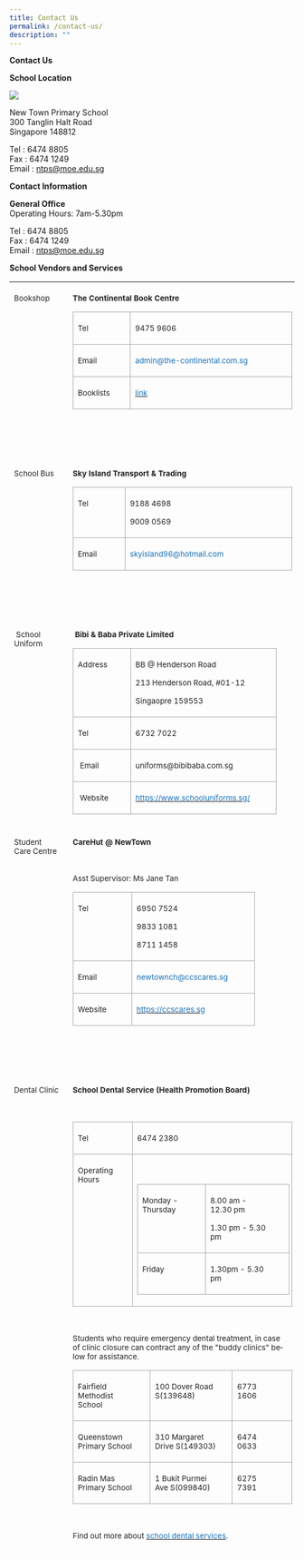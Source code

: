 ```yaml
---
title: Contact Us
permalink: /contact-us/
description: ""
---
```

**Contact Us**

**School Location**

**![](https://lh6.googleusercontent.com/QxkOg6mXiUIEMZVVZRHSPTkJCllzN_AZu7zKYgcv42e7C3MNQJTmOLxQ6XMFeCxJ_FPpM6_DjcOJ5Ttv_6fU6P9q4ChL3KK6mhDBRXqPJfGHKgElPodO1t90In8_8SWnstsF8rXHL_drFhL6rfAJw5RKsi-n1h4QagD6CPOmiMfYVoRUx2ge87rUUOGujQ)**

New Town Primary School <br>
300 Tanglin Halt Road <br>
Singapore 148812<br>

Tel : 6474 8805<br>
Fax : 6474 1249<br>
Email : ntps@moe.edu.sg<br>


**Contact Information**

**General Office**<br>
Operating Hours: 7am-5.30pm<br>

Tel : 6474 8805<br>
Fax : 6474 1249<br>
Email : ntps@moe.edu.sg<br>

**School Vendors and Services**

<table style="border-collapse:collapse;mso-table-layout-alt:fixed;border:none;
 mso-border-top-alt:#AABCFE 3.0pt;mso-border-left-alt:#EAEAEA .75pt;mso-border-bottom-alt:
 #AABCFE 3.0pt;mso-border-right-alt:#EAEAEA .75pt;mso-border-style-alt:solid;
 mso-yfti-tbllook:1536;mso-padding-alt:0in 5.4pt 0in 5.4pt;mso-border-insideh:
 cell-none;mso-border-insidev:cell-none" width="609" cellpadding="0" cellspacing="0" border="1" class="MsoNormalTable"><tbody><tr style="mso-yfti-irow:0;mso-yfti-firstrow:yes;height:93.75pt"><td style="width:90.75pt;border:none;border-bottom:solid white 1.0pt;
  mso-border-bottom-alt:solid white .75pt;padding:3.0pt 3.0pt 3.0pt 6.0pt;
  height:93.75pt" valign="top" width="121"><p style="margin-right:8.0pt;line-height:normal" class="MsoNormal"><span style="font-size:10.0pt;color:#222222" lang="EN">Bookshop</span></p></td><td style="width:366.0pt;border:none;border-bottom:solid white 1.0pt;
  mso-border-bottom-alt:solid white .75pt;padding:3.0pt 3.0pt 3.0pt 6.0pt;
  height:93.75pt" valign="top" width="488"><p style="margin-right:8.0pt;line-height:normal" class="MsoNormal"><b style="mso-bidi-font-weight:normal"><span style="font-size:10.0pt;
  color:#222222" lang="EN">The Continental Book Centre</span></b></p><table style="border-collapse:collapse;mso-table-layout-alt:fixed;border:none;
   mso-border-alt:solid #AAAAAA .75pt;mso-yfti-tbllook:1536;mso-padding-alt:
   0in 5.4pt 0in 5.4pt;mso-border-insideh:.75pt solid #AAAAAA;mso-border-insidev:
   .75pt solid #AAAAAA" width="425" cellpadding="0" cellspacing="0" border="1" class="MsoNormalTable"><tbody><tr style="mso-yfti-irow:0;mso-yfti-firstrow:yes;height:21.0pt"><td style="width:69.7pt;border:solid #AAAAAA 1.0pt;
    mso-border-alt:solid #AAAAAA .75pt;padding:3.0pt 3.0pt 3.0pt 6.0pt;
    height:21.0pt" valign="top" width="93"><p style="margin-right:16.0pt;line-height:normal" class="MsoNormal"><span style="font-size:10.0pt;color:#222222" lang="EN">Tel</span></p></td><td style="width:249.3pt;border:solid #AAAAAA 1.0pt;
    border-left:none;mso-border-left-alt:solid #AAAAAA .75pt;mso-border-alt:
    solid #AAAAAA .75pt;padding:3.0pt 3.0pt 3.0pt 6.0pt;height:21.0pt" valign="top" width="332"><p style="margin-right:16.0pt;line-height:normal" class="MsoNormal"><span style="font-size:10.0pt;color:#222222" lang="EN">9475 9606</span></p></td></tr><tr style="mso-yfti-irow:1;height:21.0pt"><td style="width:69.7pt;border:solid #AAAAAA 1.0pt;
    border-top:none;mso-border-top-alt:solid #AAAAAA .75pt;mso-border-alt:solid #AAAAAA .75pt;
    padding:3.0pt 3.0pt 3.0pt 6.0pt;height:21.0pt" valign="top" width="93"><p style="margin-right:16.0pt;line-height:normal" class="MsoNormal"><span style="font-size:10.0pt;color:#222222" lang="EN">Email</span></p></td><td style="width:249.3pt;border-top:none;border-left:
    none;border-bottom:solid #AAAAAA 1.0pt;border-right:solid #AAAAAA 1.0pt;
    mso-border-top-alt:solid #AAAAAA .75pt;mso-border-left-alt:solid #AAAAAA .75pt;
    mso-border-alt:solid #AAAAAA .75pt;padding:3.0pt 3.0pt 3.0pt 6.0pt;
    height:21.0pt" valign="top" width="332"><p style="margin-right:16.0pt;line-height:normal" class="MsoNormal"><span style="font-size:10.0pt;color:#1870B6" lang="EN">admin@the-continental.com.sg</span><span style="font-size:10.0pt;color:#222222" lang="EN"></span></p></td></tr><tr style="mso-yfti-irow:2;mso-yfti-lastrow:yes;height:21.0pt"><td style="width:69.7pt;border:solid #AAAAAA 1.0pt;
    border-top:none;mso-border-top-alt:solid #AAAAAA .75pt;mso-border-alt:solid #AAAAAA .75pt;
    padding:3.0pt 3.0pt 3.0pt 6.0pt;height:21.0pt" valign="top" width="93"><p style="margin-right:16.0pt;line-height:normal" class="MsoNormal"><span style="font-size:10.0pt;color:#222222" lang="EN">Booklists</span></p></td><td style="width:249.3pt;border-top:none;border-left:
    none;border-bottom:solid #AAAAAA 1.0pt;border-right:solid #AAAAAA 1.0pt;
    mso-border-top-alt:solid #AAAAAA .75pt;mso-border-left-alt:solid #AAAAAA .75pt;
    mso-border-alt:solid #AAAAAA .75pt;padding:3.0pt 3.0pt 3.0pt 6.0pt;
    height:21.0pt" valign="top" width="332"><p style="margin-right:16.0pt;line-height:normal" class="MsoNormal"><span lang="EN"><a href="https://drive.google.com/drive/u/1/folders/17BvECiehbFGizSvUH7SFOuM0KcHQTnVB"><span style="font-size:10.0pt;color:#1870B6;text-decoration:none;text-underline:
    none">link</span></a></span><span style="font-size:10.0pt;
    color:#222222" lang="EN"></span></p></td></tr></tbody></table><p style="margin-right:8.0pt;line-height:normal" class="MsoNormal"><span style="font-size:10.0pt;color:#222222" lang="EN">&nbsp;</span></p><p style="margin-right:8.0pt;line-height:normal" class="MsoNormal"><span style="font-size:10.0pt;color:#222222" lang="EN">&nbsp;</span></p></td></tr><tr style="mso-yfti-irow:1;height:87.0pt"><td style="width:90.75pt;border:none;border-bottom:solid white 1.0pt;
  mso-border-bottom-alt:solid white .75pt;padding:3.0pt 3.0pt 3.0pt 6.0pt;
  height:87.0pt" valign="top" width="121"><p style="margin-right:8.0pt;line-height:normal" class="MsoNormal"><span style="font-size:10.0pt;color:#222222" lang="EN">School Bus</span><span style="font-size:10.5pt;font-family:&quot;Calibri&quot;,sans-serif;mso-fareast-font-family:
  Calibri" lang="EN"></span></p></td><td style="width:366.0pt;border:none;border-bottom:solid white 1.0pt;
  mso-border-bottom-alt:solid white .75pt;padding:3.0pt 3.0pt 3.0pt 6.0pt;
  height:87.0pt" valign="top" width="488"><p style="margin-right:8.0pt;line-height:normal" class="MsoNormal"><b style="mso-bidi-font-weight:normal"><span style="font-size:10.0pt;
  color:#222222" lang="EN">Sky Island Transport &amp; Trading</span></b></p><table style="border-collapse:collapse;mso-table-layout-alt:fixed;border:none;
   mso-border-alt:solid #AAAAAA .75pt;mso-yfti-tbllook:1536;mso-padding-alt:
   0in 5.4pt 0in 5.4pt;mso-border-insideh:.75pt solid #AAAAAA;mso-border-insidev:
   .75pt solid #AAAAAA" width="376" cellpadding="0" cellspacing="0" border="1" class="MsoNormalTable"><tbody><tr style="mso-yfti-irow:0;mso-yfti-firstrow:yes;height:35.25pt"><td style="width:61.65pt;border:solid #AAAAAA 1.0pt;
    mso-border-alt:solid #AAAAAA .75pt;padding:3.0pt 3.0pt 3.0pt 6.0pt;
    height:35.25pt" valign="top" width="82"><p style="margin-right:16.0pt;line-height:normal" class="MsoNormal"><span style="font-size:10.0pt;color:#222222" lang="EN">Tel</span></p></td><td style="width:220.7pt;border:solid #AAAAAA 1.0pt;
    border-left:none;mso-border-left-alt:solid #AAAAAA .75pt;mso-border-alt:
    solid #AAAAAA .75pt;padding:3.0pt 3.0pt 3.0pt 6.0pt;height:35.25pt" valign="top" width="294"><p style="margin-right:16.0pt;line-height:normal" class="MsoNormal"><span style="font-size:10.0pt;color:#222222" lang="EN">9188 4698</span></p><p style="margin-right:16.0pt;line-height:normal" class="MsoNormal"><span style="font-size:10.0pt;color:#222222" lang="EN">9009 0569</span></p></td></tr><tr style="mso-yfti-irow:1;mso-yfti-lastrow:yes;height:21.0pt"><td style="width:61.65pt;border:solid #AAAAAA 1.0pt;
    border-top:none;mso-border-top-alt:solid #AAAAAA .75pt;mso-border-alt:solid #AAAAAA .75pt;
    padding:3.0pt 3.0pt 3.0pt 6.0pt;height:21.0pt" valign="top" width="82"><p style="margin-right:16.0pt;line-height:normal" class="MsoNormal"><span style="font-size:10.0pt;color:#222222" lang="EN">Email</span></p></td><td style="width:220.7pt;border-top:none;border-left:
    none;border-bottom:solid #AAAAAA 1.0pt;border-right:solid #AAAAAA 1.0pt;
    mso-border-top-alt:solid #AAAAAA .75pt;mso-border-left-alt:solid #AAAAAA .75pt;
    mso-border-alt:solid #AAAAAA .75pt;padding:3.0pt 3.0pt 3.0pt 6.0pt;
    height:21.0pt" valign="top" width="294"><p style="margin-right:16.0pt;line-height:normal" class="MsoNormal"><span style="font-size:10.0pt;color:#1870B6" lang="EN">skyisland96@hotmail.com</span><span style="font-size:10.0pt;color:#222222" lang="EN"></span></p></td></tr></tbody></table><p style="margin-right:8.0pt;line-height:normal" class="MsoNormal"><span style="font-size:10.0pt;color:#222222" lang="EN">&nbsp;</span></p><p style="margin-right:8.0pt;line-height:normal" class="MsoNormal"><span style="font-size:10.0pt;color:#222222" lang="EN">&nbsp;</span></p></td></tr><tr style="mso-yfti-irow:2;height:144.75pt"><td style="width:90.75pt;border:none;border-bottom:solid white 1.0pt;
  mso-border-bottom-alt:solid white .75pt;padding:3.0pt 3.0pt 3.0pt 6.0pt;
  height:144.75pt" valign="top" width="121"><p style="margin-right:8.0pt;line-height:normal" class="MsoNormal"><span style="font-size:10.0pt;color:#222222" lang="EN"><span style="mso-spacerun:yes">&nbsp;</span>School Uniform</span><span style="font-size:10.5pt;font-family:&quot;Calibri&quot;,sans-serif;mso-fareast-font-family:
  Calibri" lang="EN"></span></p></td><td style="width:366.0pt;border:none;border-bottom:solid white 1.0pt;
  mso-border-bottom-alt:solid white .75pt;padding:3.0pt 3.0pt 3.0pt 6.0pt;
  height:144.75pt" valign="top" width="488"><p style="margin-right:8.0pt;line-height:normal" class="MsoNormal"><span style="font-size:10.5pt;font-family:&quot;Calibri&quot;,sans-serif;mso-fareast-font-family:
  Calibri;color:#222222" lang="EN"><span style="mso-spacerun:yes">&nbsp;</span></span><b style="mso-bidi-font-weight:normal"><span style="font-size:10.0pt;
  color:#222222" lang="EN">Bibi &amp; Baba Private Limited</span></b></p><table style="border-collapse:collapse;mso-table-layout-alt:fixed;border:none;
   mso-border-alt:solid #AAAAAA .75pt;mso-yfti-tbllook:1536;mso-padding-alt:
   0in 5.4pt 0in 5.4pt;mso-border-insideh:.75pt solid #AAAAAA;mso-border-insidev:
   .75pt solid #AAAAAA" width="333" cellpadding="0" cellspacing="0" border="1" class="MsoNormalTable"><tbody><tr style="mso-yfti-irow:0;mso-yfti-firstrow:yes;height:48.75pt"><td style="width:66.75pt;border:solid #AAAAAA 1.0pt;
    mso-border-alt:solid #AAAAAA .75pt;padding:3.0pt 3.0pt 3.0pt 6.0pt;
    height:48.75pt" valign="top" width="89"><p style="margin-right:16.0pt;line-height:normal" class="MsoNormal"><span style="font-size:10.0pt;color:#222222" lang="EN">Address</span></p></td><td style="width:183.0pt;border:solid #AAAAAA 1.0pt;
    border-left:none;mso-border-left-alt:solid #AAAAAA .75pt;mso-border-alt:
    solid #AAAAAA .75pt;padding:3.0pt 3.0pt 3.0pt 6.0pt;height:48.75pt" valign="top" width="244"><p style="margin-right:16.0pt;line-height:normal" class="MsoNormal"><span style="font-size:10.0pt;color:#222222" lang="EN">BB @ Henderson Road</span></p><p style="margin-right:16.0pt;line-height:normal" class="MsoNormal"><span style="font-size:10.0pt;color:#222222" lang="EN">213 Henderson Road, #01-12</span></p><p style="margin-right:16.0pt;line-height:normal" class="MsoNormal"><span style="font-size:10.0pt;color:#222222" lang="EN">Singaopre 159553</span></p></td></tr><tr style="mso-yfti-irow:1;height:21.0pt"><td style="width:66.75pt;border:solid #AAAAAA 1.0pt;
    border-top:none;mso-border-top-alt:solid #AAAAAA .75pt;mso-border-alt:solid #AAAAAA .75pt;
    padding:3.0pt 3.0pt 3.0pt 6.0pt;height:21.0pt" valign="top" width="89"><p style="margin-right:16.0pt;line-height:normal" class="MsoNormal"><span style="font-size:10.0pt;color:#222222" lang="EN">Tel</span></p></td><td style="width:183.0pt;border-top:none;border-left:
    none;border-bottom:solid #AAAAAA 1.0pt;border-right:solid #AAAAAA 1.0pt;
    mso-border-top-alt:solid #AAAAAA .75pt;mso-border-left-alt:solid #AAAAAA .75pt;
    mso-border-alt:solid #AAAAAA .75pt;padding:3.0pt 3.0pt 3.0pt 6.0pt;
    height:21.0pt" valign="top" width="244"><p style="margin-right:16.0pt;line-height:normal" class="MsoNormal"><span style="font-size:10.0pt;color:#222222" lang="EN">6732 7022</span></p></td></tr><tr style="mso-yfti-irow:2;height:21.0pt"><td style="width:66.75pt;border:solid #AAAAAA 1.0pt;
    border-top:none;mso-border-top-alt:solid #AAAAAA .75pt;mso-border-alt:solid #AAAAAA .75pt;
    padding:3.0pt 3.0pt 3.0pt 6.0pt;height:21.0pt" valign="top" width="89"><p style="margin-right:16.0pt;line-height:normal" class="MsoNormal"><span style="font-size:10.0pt;color:#222222" lang="EN"><span style="mso-spacerun:yes">&nbsp;</span>Email</span></p></td><td style="width:183.0pt;border-top:none;border-left:
    none;border-bottom:solid #AAAAAA 1.0pt;border-right:solid #AAAAAA 1.0pt;
    mso-border-top-alt:solid #AAAAAA .75pt;mso-border-left-alt:solid #AAAAAA .75pt;
    mso-border-alt:solid #AAAAAA .75pt;padding:3.0pt 3.0pt 3.0pt 6.0pt;
    height:21.0pt" valign="top" width="244"><p style="margin-right:16.0pt;line-height:normal" class="MsoNormal"><span style="font-size:10.0pt;color:#222222" lang="EN">uniforms@bibibaba.com.sg</span></p></td></tr><tr style="mso-yfti-irow:3;mso-yfti-lastrow:yes;height:21.0pt"><td style="width:66.75pt;border:solid #AAAAAA 1.0pt;
    border-top:none;mso-border-top-alt:solid #AAAAAA .75pt;mso-border-alt:solid #AAAAAA .75pt;
    padding:3.0pt 3.0pt 3.0pt 6.0pt;height:21.0pt" valign="top" width="89"><p style="margin-right:16.0pt;line-height:normal" class="MsoNormal"><span style="font-size:10.0pt;color:#222222" lang="EN"><span style="mso-spacerun:yes">&nbsp;</span>Website</span></p></td><td style="width:183.0pt;border-top:none;border-left:
    none;border-bottom:solid #AAAAAA 1.0pt;border-right:solid #AAAAAA 1.0pt;
    mso-border-top-alt:solid #AAAAAA .75pt;mso-border-left-alt:solid #AAAAAA .75pt;
    mso-border-alt:solid #AAAAAA .75pt;padding:3.0pt 3.0pt 3.0pt 6.0pt;
    height:21.0pt" valign="top" width="244"><p style="margin-right:16.0pt;line-height:normal" class="MsoNormal"><span lang="EN"><a href="https://www.schooluniforms.sg/"><span style="font-size:
    10.0pt;color:#1870B6;text-decoration:none;text-underline:none">https://www.schooluniforms.sg/</span></a></span><span style="font-size:10.0pt;color:#222222" lang="EN"></span></p></td></tr></tbody></table><p style="margin-right:8.0pt;line-height:normal" class="MsoNormal"><span style="font-size:10.0pt;color:#222222" lang="EN"></span></p></td></tr><tr style="mso-yfti-irow:3;height:2.0in"><td style="width:90.75pt;border:none;border-bottom:solid white 1.0pt;
  mso-border-bottom-alt:solid white .75pt;padding:3.0pt 3.0pt 3.0pt 6.0pt;
  height:2.0in" valign="top" width="121"><p style="margin-right:8.0pt;line-height:normal" class="MsoNormal"><span style="font-size:10.0pt;color:#222222" lang="EN">Student Care Centre</span><span style="font-size:10.5pt;font-family:&quot;Calibri&quot;,sans-serif;mso-fareast-font-family:
  Calibri" lang="EN"></span></p></td><td style="width:366.0pt;border:none;border-bottom:solid white 1.0pt;
  mso-border-bottom-alt:solid white .75pt;padding:3.0pt 3.0pt 3.0pt 6.0pt;
  height:2.0in" valign="top" width="488"><p style="margin-right:8.0pt;line-height:normal" class="MsoNormal"><b style="mso-bidi-font-weight:normal"><span style="font-size:10.0pt;
  color:#222222" lang="EN">CareHut @ NewTown</span></b></p><p style="margin-right:8.0pt;line-height:normal" class="MsoNormal"><span style="font-size:10.0pt;color:#222222" lang="EN">&nbsp;</span></p><p style="margin-right:8.0pt;line-height:normal" class="MsoNormal"><span style="font-size:10.0pt;color:#222222" lang="EN">Asst Supervisor: Ms Jane Tan</span></p><table style="border-collapse:collapse;mso-table-layout-alt:fixed;border:none;
   mso-border-alt:solid #AAAAAA .75pt;mso-yfti-tbllook:1536;mso-padding-alt:
   0in 5.4pt 0in 5.4pt;mso-border-insideh:.75pt solid #AAAAAA;mso-border-insidev:
   .75pt solid #AAAAAA" width="295" cellpadding="0" cellspacing="0" border="1" class="MsoNormalTable"><tbody><tr style="mso-yfti-irow:0;mso-yfti-firstrow:yes;height:48.75pt"><td style="width:68.25pt;border:solid #AAAAAA 1.0pt;
    mso-border-alt:solid #AAAAAA .75pt;padding:3.0pt 3.0pt 3.0pt 6.0pt;
    height:48.75pt" valign="top" width="91"><p style="margin-right:16.0pt;line-height:normal" class="MsoNormal"><span style="font-size:10.0pt;color:#222222" lang="EN">Tel</span></p></td><td style="width:153.0pt;border:solid #AAAAAA 1.0pt;
    border-left:none;mso-border-left-alt:solid #AAAAAA .75pt;mso-border-alt:
    solid #AAAAAA .75pt;padding:3.0pt 3.0pt 3.0pt 6.0pt;height:48.75pt" valign="top" width="204"><p style="margin-right:16.0pt;line-height:normal" class="MsoNormal"><span style="font-size:10.0pt;color:#222222" lang="EN">6950 7524</span></p><p style="margin-right:16.0pt;line-height:normal" class="MsoNormal"><span style="font-size:10.0pt;color:#222222" lang="EN">9833 1081</span></p><p style="margin-right:16.0pt;line-height:normal" class="MsoNormal"><span style="font-size:10.0pt;color:#222222" lang="EN">8711 1458</span></p></td></tr><tr style="mso-yfti-irow:1;height:21.0pt"><td style="width:68.25pt;border:solid #AAAAAA 1.0pt;
    border-top:none;mso-border-top-alt:solid #AAAAAA .75pt;mso-border-alt:solid #AAAAAA .75pt;
    padding:3.0pt 3.0pt 3.0pt 6.0pt;height:21.0pt" valign="top" width="91"><p style="margin-right:16.0pt;line-height:normal" class="MsoNormal"><span style="font-size:10.0pt;color:#222222" lang="EN">Email</span></p></td><td style="width:153.0pt;border-top:none;border-left:
    none;border-bottom:solid #AAAAAA 1.0pt;border-right:solid #AAAAAA 1.0pt;
    mso-border-top-alt:solid #AAAAAA .75pt;mso-border-left-alt:solid #AAAAAA .75pt;
    mso-border-alt:solid #AAAAAA .75pt;padding:3.0pt 3.0pt 3.0pt 6.0pt;
    height:21.0pt" valign="top" width="204"><p style="margin-right:16.0pt;line-height:normal" class="MsoNormal"><span style="font-size:10.0pt;color:#1870B6" lang="EN">newtownch@ccscares.sg</span><span style="font-size:10.0pt;color:#222222" lang="EN"></span></p></td></tr><tr style="mso-yfti-irow:2;mso-yfti-lastrow:yes;height:21.0pt"><td style="width:68.25pt;border:solid #AAAAAA 1.0pt;
    border-top:none;mso-border-top-alt:solid #AAAAAA .75pt;mso-border-alt:solid #AAAAAA .75pt;
    padding:3.0pt 3.0pt 3.0pt 6.0pt;height:21.0pt" valign="top" width="91"><p style="margin-right:16.0pt;line-height:normal" class="MsoNormal"><span style="font-size:10.0pt;color:#222222" lang="EN">Website</span></p></td><td style="width:153.0pt;border-top:none;border-left:
    none;border-bottom:solid #AAAAAA 1.0pt;border-right:solid #AAAAAA 1.0pt;
    mso-border-top-alt:solid #AAAAAA .75pt;mso-border-left-alt:solid #AAAAAA .75pt;
    mso-border-alt:solid #AAAAAA .75pt;padding:3.0pt 3.0pt 3.0pt 6.0pt;
    height:21.0pt" valign="top" width="204"><p style="margin-right:16.0pt;line-height:normal" class="MsoNormal"><span lang="EN"><a href="https://ccscares.sg/"><span style="font-size:10.0pt;
    color:#1870B6;text-decoration:none;text-underline:none">https://ccscares.sg</span></a></span><span style="font-size:10.0pt;color:#222222" lang="EN"></span></p></td></tr></tbody></table><p style="margin-right:8.0pt;line-height:normal" class="MsoNormal"><span style="font-size:10.0pt;color:#222222" lang="EN">&nbsp;</span></p><p style="margin-right:8.0pt;line-height:normal" class="MsoNormal"><span style="font-size:10.0pt;color:#222222" lang="EN">&nbsp;</span></p></td></tr><tr style="mso-yfti-irow:4;mso-yfti-lastrow:yes;height:289.5pt"><td style="width:90.75pt;border:none;border-bottom:solid white 1.0pt;
  mso-border-bottom-alt:solid white .75pt;padding:3.0pt 3.0pt 3.0pt 6.0pt;
  height:289.5pt" valign="top" width="121"><p style="margin-right:8.0pt;line-height:normal" class="MsoNormal"><span style="font-size:10.0pt;color:#222222" lang="EN">Dental Clinic</span><span style="font-size:10.5pt;font-family:&quot;Calibri&quot;,sans-serif;mso-fareast-font-family:
  Calibri" lang="EN"></span></p></td><td style="width:366.0pt;border:none;border-bottom:solid white 1.0pt;
  mso-border-bottom-alt:solid white .75pt;padding:3.0pt 3.0pt 3.0pt 6.0pt;
  height:289.5pt" valign="top" width="488"><p style="margin-right:8.0pt;line-height:normal" class="MsoNormal"><b style="mso-bidi-font-weight:normal"><span style="font-size:10.0pt;
  color:#222222" lang="EN">School Dental Service (Health Promotion Board)</span></b></p><p style="margin-right:8.0pt;line-height:normal" class="MsoNormal"><b style="mso-bidi-font-weight:normal"><span style="font-size:10.0pt;
  color:#222222" lang="EN">&nbsp;</span></b></p><table style="border-collapse:collapse;mso-table-layout-alt:fixed;border:none;
   mso-border-alt:solid #AAAAAA .75pt;mso-yfti-tbllook:1536;mso-padding-alt:
   0in 5.4pt 0in 5.4pt;mso-border-insideh:.75pt solid #AAAAAA;mso-border-insidev:
   .75pt solid #AAAAAA" width="391" cellpadding="0" cellspacing="0" border="1" class="MsoNormalTable"><tbody><tr style="mso-yfti-irow:0;mso-yfti-firstrow:yes;height:21.0pt"><td style="width:71.25pt;border:solid #AAAAAA 1.0pt;
    mso-border-alt:solid #AAAAAA .75pt;padding:3.0pt 3.0pt 3.0pt 6.0pt;
    height:21.0pt" valign="top" width="95"><p style="margin-right:16.0pt;line-height:normal" class="MsoNormal"><span style="font-size:10.0pt;color:#222222" lang="EN">Tel</span></p></td><td style="width:222.0pt;border:solid #AAAAAA 1.0pt;
    border-left:none;mso-border-left-alt:solid #AAAAAA .75pt;mso-border-alt:
    solid #AAAAAA .75pt;padding:3.0pt 3.0pt 3.0pt 6.0pt;height:21.0pt" valign="top" width="296"><p style="margin-right:16.0pt;line-height:normal" class="MsoNormal"><span style="font-size:10.0pt;color:#222222" lang="EN">6474 2380</span></p></td></tr><tr style="mso-yfti-irow:1;mso-yfti-lastrow:yes;height:86.25pt"><td style="width:71.25pt;border:solid #AAAAAA 1.0pt;
    border-top:none;mso-border-top-alt:solid #AAAAAA .75pt;mso-border-alt:solid #AAAAAA .75pt;
    padding:3.0pt 3.0pt 3.0pt 6.0pt;height:86.25pt" valign="top" width="95"><p style="margin-right:16.0pt;line-height:normal" class="MsoNormal"><span style="font-size:10.0pt;color:#222222" lang="EN">Operating Hours</span></p></td><td style="width:222.0pt;border-top:none;border-left:
    none;border-bottom:solid #AAAAAA 1.0pt;border-right:solid #AAAAAA 1.0pt;
    mso-border-top-alt:solid #AAAAAA .75pt;mso-border-left-alt:solid #AAAAAA .75pt;
    mso-border-alt:solid #AAAAAA .75pt;padding:3.0pt 3.0pt 3.0pt 6.0pt;
    height:86.25pt" valign="top" width="296"><p style="line-height:normal" class="MsoNormal"><span style="font-size:10.0pt;color:#222222" lang="EN">&nbsp;</span></p><table style="border-collapse:collapse;mso-table-layout-alt:fixed;border:none;
     mso-border-alt:solid #AAAAAA .75pt;mso-yfti-tbllook:1536;mso-padding-alt:
     0in 5.4pt 0in 5.4pt;mso-border-insideh:.75pt solid #AAAAAA;mso-border-insidev:
     .75pt solid #AAAAAA" width="281" cellpadding="0" cellspacing="0" border="1" class="MsoNormalTable"><tbody><tr style="mso-yfti-irow:0;mso-yfti-firstrow:yes;height:49.5pt"><td style="width:87.0pt;border:solid #AAAAAA 1.0pt;
      mso-border-alt:solid #AAAAAA .75pt;padding:3.0pt 3.0pt 3.0pt 6.0pt;
      height:49.5pt" valign="top" width="116"><p style="margin-right:24.0pt;line-height:normal" class="MsoNormal"><span style="font-size:10.0pt;color:#222222" lang="EN">Monday - Thursday</span></p></td><td style="width:123.75pt;border:solid #AAAAAA 1.0pt;
      border-left:none;mso-border-left-alt:solid #AAAAAA .75pt;mso-border-alt:
      solid #AAAAAA .75pt;padding:3.0pt 3.0pt 3.0pt 6.0pt;height:49.5pt" valign="top" width="165"><p style="margin-right:24.0pt;line-height:normal" class="MsoNormal"><span style="font-size:10.0pt;color:#222222" lang="EN">8.00 am - 12.30 pm</span></p><p style="margin-right:24.0pt;line-height:normal" class="MsoNormal"><span style="font-size:10.0pt;color:#222222" lang="EN">1.30 pm - 5.30 pm</span></p></td></tr><tr style="mso-yfti-irow:1;mso-yfti-lastrow:yes;height:29.25pt"><td style="width:87.0pt;border:solid #AAAAAA 1.0pt;
      border-top:none;mso-border-top-alt:solid #AAAAAA .75pt;mso-border-alt:
      solid #AAAAAA .75pt;padding:3.0pt 3.0pt 3.0pt 6.0pt;height:29.25pt" valign="top" width="116"><p style="margin-right:24.0pt;line-height:normal" class="MsoNormal"><span style="font-size:10.0pt;color:#222222" lang="EN">Friday</span></p></td><td style="width:123.75pt;border-top:none;
      border-left:none;border-bottom:solid #AAAAAA 1.0pt;border-right:solid #AAAAAA 1.0pt;
      mso-border-top-alt:solid #AAAAAA .75pt;mso-border-left-alt:solid #AAAAAA .75pt;
      mso-border-alt:solid #AAAAAA .75pt;padding:3.0pt 3.0pt 3.0pt 6.0pt;
      height:29.25pt" valign="top" width="165"><p style="margin-right:24.0pt;line-height:normal" class="MsoNormal"><span style="font-size:10.0pt;color:#222222" lang="EN">1.30pm - 5.30 pm</span></p></td></tr></tbody></table><p style="margin-right:16.0pt;line-height:normal" class="MsoNormal"><span style="font-size:10.0pt;color:#222222" lang="EN"></span></p></td></tr></tbody></table><p style="margin-right:8.0pt;line-height:normal" class="MsoNormal"><span style="font-size:10.0pt;color:#222222" lang="EN"><span style="mso-spacerun:yes">&nbsp;</span></span></p><p style="margin-right:8.0pt;line-height:normal" class="MsoNormal"><span style="font-size:10.0pt;color:#222222" lang="EN">Students who require emergency dental treatment, in case of clinic closure can contract any of the "buddy clinics" below for assistance.</span></p><table style="border-collapse:collapse;mso-table-layout-alt:fixed;border:none;
   mso-border-alt:solid #AAAAAA .75pt;mso-yfti-tbllook:1536;mso-padding-alt:
   0in 5.4pt 0in 5.4pt;mso-border-insideh:.75pt solid #AAAAAA;mso-border-insidev:
   .75pt solid #AAAAAA" width="412" cellpadding="0" cellspacing="0" border="1" class="MsoNormalTable"><tbody><tr style="mso-yfti-irow:0;mso-yfti-firstrow:yes;height:34.5pt"><td style="width:103.5pt;border:solid #AAAAAA 1.0pt;
    mso-border-alt:solid #AAAAAA .75pt;padding:3.0pt 3.0pt 3.0pt 6.0pt;
    height:34.5pt" valign="top" width="138"><p style="margin-right:16.0pt;line-height:normal" class="MsoNormal"><span style="font-size:10.0pt;color:#222222" lang="EN">Fairfield Methodist School</span></p></td><td style="width:118.5pt;border:solid #AAAAAA 1.0pt;
    border-left:none;mso-border-left-alt:solid #AAAAAA .75pt;mso-border-alt:
    solid #AAAAAA .75pt;padding:3.0pt 3.0pt 3.0pt 6.0pt;height:34.5pt" valign="top" width="158"><p style="margin-right:16.0pt;line-height:normal" class="MsoNormal"><span style="font-size:10.0pt;color:#222222" lang="EN">100 Dover Road S(139648)</span></p></td><td style="width:87.0pt;border:solid #AAAAAA 1.0pt;
    border-left:none;mso-border-left-alt:solid #AAAAAA .75pt;mso-border-alt:
    solid #AAAAAA .75pt;padding:3.0pt 3.0pt 3.0pt 6.0pt;height:34.5pt" valign="top" width="116"><p style="margin-right:16.0pt;line-height:normal" class="MsoNormal"><span style="font-size:10.0pt;color:#222222" lang="EN">6773 1606</span></p></td></tr><tr style="mso-yfti-irow:1;height:34.5pt"><td style="width:103.5pt;border:solid #AAAAAA 1.0pt;
    border-top:none;mso-border-top-alt:solid #AAAAAA .75pt;mso-border-alt:solid #AAAAAA .75pt;
    padding:3.0pt 3.0pt 3.0pt 6.0pt;height:34.5pt" valign="top" width="138"><p style="margin-right:16.0pt;line-height:normal" class="MsoNormal"><span style="font-size:10.0pt;color:#222222" lang="EN">Queenstown Primary School</span></p></td><td style="width:118.5pt;border-top:none;border-left:
    none;border-bottom:solid #AAAAAA 1.0pt;border-right:solid #AAAAAA 1.0pt;
    mso-border-top-alt:solid #AAAAAA .75pt;mso-border-left-alt:solid #AAAAAA .75pt;
    mso-border-alt:solid #AAAAAA .75pt;padding:3.0pt 3.0pt 3.0pt 6.0pt;
    height:34.5pt" valign="top" width="158"><p style="margin-right:16.0pt;line-height:normal" class="MsoNormal"><span style="font-size:10.0pt;color:#222222" lang="EN">310 Margaret Drive S(149303)</span></p></td><td style="width:87.0pt;border-top:none;border-left:
    none;border-bottom:solid #AAAAAA 1.0pt;border-right:solid #AAAAAA 1.0pt;
    mso-border-top-alt:solid #AAAAAA .75pt;mso-border-left-alt:solid #AAAAAA .75pt;
    mso-border-alt:solid #AAAAAA .75pt;padding:3.0pt 3.0pt 3.0pt 6.0pt;
    height:34.5pt" valign="top" width="116"><p style="margin-right:16.0pt;line-height:normal" class="MsoNormal"><span style="font-size:10.0pt;color:#222222" lang="EN">6474 0633</span></p></td></tr><tr style="mso-yfti-irow:2;mso-yfti-lastrow:yes;height:34.5pt"><td style="width:103.5pt;border:solid #AAAAAA 1.0pt;
    border-top:none;mso-border-top-alt:solid #AAAAAA .75pt;mso-border-alt:solid #AAAAAA .75pt;
    padding:3.0pt 3.0pt 3.0pt 6.0pt;height:34.5pt" valign="top" width="138"><p style="margin-right:16.0pt;line-height:normal" class="MsoNormal"><span style="font-size:10.0pt;color:#222222" lang="EN">Radin Mas Primary School</span></p></td><td style="width:118.5pt;border-top:none;border-left:
    none;border-bottom:solid #AAAAAA 1.0pt;border-right:solid #AAAAAA 1.0pt;
    mso-border-top-alt:solid #AAAAAA .75pt;mso-border-left-alt:solid #AAAAAA .75pt;
    mso-border-alt:solid #AAAAAA .75pt;padding:3.0pt 3.0pt 3.0pt 6.0pt;
    height:34.5pt" valign="top" width="158"><p style="margin-right:16.0pt;line-height:normal" class="MsoNormal"><span style="font-size:10.0pt;color:#222222" lang="EN">1 Bukit Purmei Ave S(099840)</span></p></td><td style="width:87.0pt;border-top:none;border-left:
    none;border-bottom:solid #AAAAAA 1.0pt;border-right:solid #AAAAAA 1.0pt;
    mso-border-top-alt:solid #AAAAAA .75pt;mso-border-left-alt:solid #AAAAAA .75pt;
    mso-border-alt:solid #AAAAAA .75pt;padding:3.0pt 3.0pt 3.0pt 6.0pt;
    height:34.5pt" valign="top" width="116"><p style="margin-right:16.0pt;line-height:normal" class="MsoNormal"><span style="font-size:10.0pt;color:#222222" lang="EN">6275 7391</span></p></td></tr></tbody></table><p style="margin-right:8.0pt;line-height:normal" class="MsoNormal"><span style="font-size:10.0pt;color:#222222" lang="EN">&nbsp;</span></p><p style="margin-right:8.0pt;line-height:normal" class="MsoNormal"><span style="font-size:10.0pt;color:#222222" lang="EN">Find out more about </span><span lang="EN"><a href="https://www.healthhub.sg/programmes/15/school_dental_programme"><span style="font-size:10.0pt;color:#1870B6;text-decoration:none;text-underline:
  none">school dental services</span></a></span><span style="font-size:
  10.0pt;color:#222222" lang="EN">.</span></p></td></tr></tbody></table>